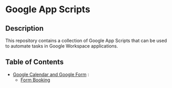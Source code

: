 # Google App Scripts

## Description
This repository contains a collection of Google App Scripts that can be used to automate tasks in Google Workspace applications.

## Table of Contents
- [Google Calendar and Google Form](src/google-calendar-and-google-form) :
  - [Form Booking](src/google-calendar-and-google-form/form-booking/README.md)